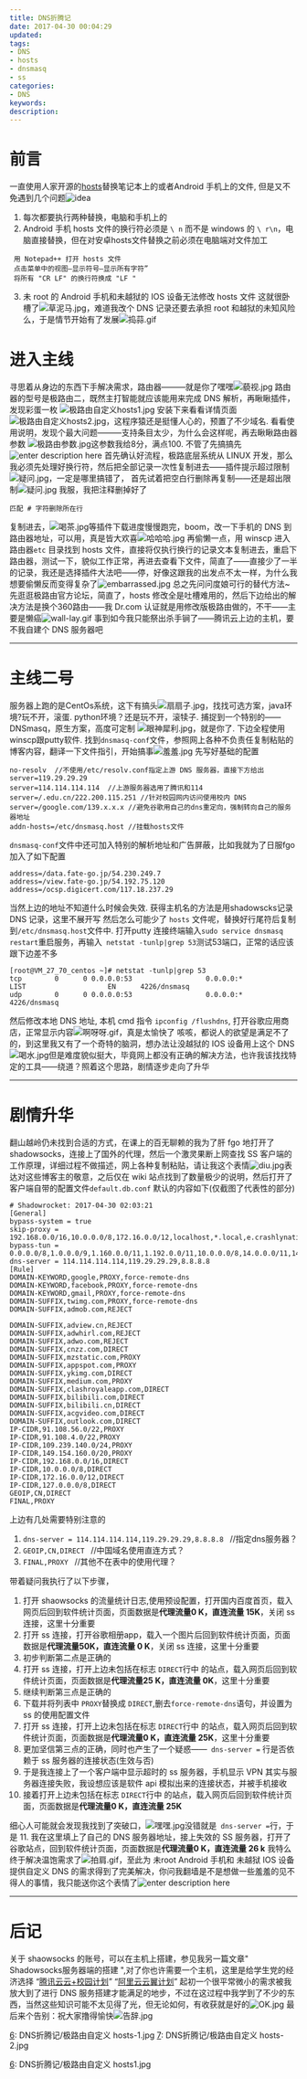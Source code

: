 ```yaml
---
title: DNS折腾记
date: 2017-04-30 00:04:29
updated:
tags:
- DNS
- hosts
- dnsmasq
- ss
categories:
- DNS
keywords:
description:
---
```


# 前言
一直使用人家开源的[hosts][1]替换笔记本上的或者Android 手机上的文件, 但是又不免遇到几个问题![idea][2]

 1. 每次都要执行两种替换，电脑和手机上的
 2. Android 手机 hosts 文件的换行符必须是 `\ n` 而不是 windows 的 `\ r\n`，电脑直接替换，但在对安卓hosts文件替换之前必须在电脑端对文件加工


 

``` stylus
 用 Notepad++ 打开 hosts 文件 
 点击菜单中的视图–显示符号–显示所有字符”
 将所有 "CR LF" 的换行符换成 "LF "
```
 3. 未 root 的 Android 手机和未越狱的 IOS 设备无法修改 hosts 文件
这就很卧槽了![草泥马.jpg][3]，难道我改个 DNS 记录还要去承担 root  和越狱的未知风险么，于是情节开始有了发展![捣蒜.gif][4]
# 进入主线
寻思着从身边的东西下手解决需求，路由器———就是你了嘿嘿![藐视.jpg][5]
路由器的型号是极路由二，既然主打智能就应该能用来完成 DNS 解析，再瞅瞅插件，发现彩蛋一枚
![极路由自定义hosts1.jpg][6]
安装下来看看详情页面
![极路由自定义hosts2.jpg][7]，这程序猿还是挺懂人心的，预置了不少域名. 看看使用说明，发现个最大问题———支持条目太少，为什么会这样呢，再去瞅瞅路由器参数
![极路由参数.jpg][8]这参数我给8分，满点100. 不管了先搞搞先![enter description here][9]
首先确认好流程，极路底层系统从 LINUX 开发，那么我必须先处理好换行符，然后把全部记录一次性复制进去——插件提示超过限制![疑问.jpg][10]，一定是哪里搞错了，
首先试着把空白行删除再复制——还是超出限制![疑问.jpg][11]
我服，我把注释删掉好了

``` stylus
匹配 # 字符删除所在行
```
复制进去，![喝茶.jpg][12]等插件下载进度慢慢跑完，boom，改一下手机的 DNS 到路由器地址，可以用，真是皆大欢喜![哈哈哈.jpg][13]
再偷懒一点，用 winscp 进入路由器`etc` 目录找到 hosts 文件，直接将仅执行换行的记录文本复制进去，重启下路由器，测试一下，貌似工作正常，再进去查看下文件，简直了——直接少了一半的记录，我还是选择插件大法吧——停，好像这跟我的出发点不太一样，为什么我想要偷懒反而变得复杂了![embarrassed.jpg][14]
总之先问问度娘可行的替代方法~
先逛逛极路由官方论坛，简直了，hosts 修改全是吐槽难用的，然后下边给出的解决方法是换个360路由——我 Dr.com 认证就是用修改版极路由做的，不干——主要是懒癌![wall-lay.gif][15]
事到如今我只能祭出杀手锏了——腾讯云上边的主机，要不我自建个 DNS 服务器吧


----------


# 主线二号 

服务器上跑的是CentOs系统，这下有搞头![扇扇子.jpg][16]，找找可选方案，java环境?玩不开，滚蛋. python环境？还是玩不开，滚犊子. 捕捉到一个特别的——DNSmasq，原生方案，高度可定制
![眼神犀利.jpg][17]，就是你了. 下边全程使用winscp跟putty软件. 
找到`dnsmasq-conf`文件，参照网上各种不负责任复制粘贴的博客内容，翻译一下文件指引，开始搞事![羞羞.jpg][18]
先写好基础的配置

``` stylus
no-resolv  //不使用/etc/resolv.conf指定上游 DNS 服务器，直接下方给出
server=119.29.29.29
server=114.114.114.114  //上游服务器选用了腾讯和114
server=/.edu.cn/222.200.115.251 //针对校园网内访问使用校内 DNS 
server=/google.com/139.x.x.x //避免谷歌用自己的dns重定向，强制转向自己的服务器地址
addn-hosts=/etc/dnsmasq.host //挂载hosts文件

```
`dnsmasq-conf`文件中还可加入特别的解析地址和广告屏蔽，比如我就为了日服fgo 加入了如下配置

``` lsl
address=/data.fate-go.jp/54.230.249.7
address=/view.fate-go.jp/54.192.75.120
address=/ocsp.digicert.com/117.18.237.29
```
当然上边的地址不知道什么时候会失效. 获得主机名的方法是用shadowscks记录 DNS 记录，这里不展开写
然后怎么可能少了 `hosts` 文件呢，替换好行尾符后复制到`/etc/dnsmasq.host`文件中.
打开putty 连接终端输入` sudo service dnsmasq restart `重启服务，再输入` 
netstat -tunlp|grep 53 `测试53端口，正常的话应该跟下边差不多

``` x86asm
[root@VM_27_70_centos ~]# netstat -tunlp|grep 53
tcp        0      0 0.0.0.0:53                  0.0.0.0:*                   LIST                    EN      4226/dnsmasq
udp        0      0 0.0.0.0:53                  0.0.0.0:*                                                   4226/dnsmasq
```
然后修改本地 DNS 地址,
本机 cmd 指令 ` ipconfig /flushdns `, 打开谷歌应用商店，正常显示内容![啊呀呀.gif][19]，真是太愉快了
咳咳，都说人的欲望是满足不了的，到这里我又有了一个奇特的脑洞，想办法让没越狱的 IOS 设备用上这个 DNS ![喝水.jpg][20]但是难度貌似挺大，毕竟网上都没有正确的解决方法，也许我该找找特定的工具——绕道？照着这个思路，剧情逐步走向了升华


----------


# 剧情升华
翻山越岭仍未找到合适的方式，在课上的百无聊赖的我为了肝 fgo 地打开了 shadowsocks，连接上了国外的代理，然后一个激灵果断上网查找 SS 客户端的工作原理，详细过程不做描述，网上各种复制粘贴，请让我这个表情![diu.jpg][21]表达对这些博客主的敬意，之后仅在 wiki 站点找到了数量极少的说明，然后打开了客户端自带的配置文件`default.db.conf`
默认的内容如下(仅截图了代表性的部分)

``` stylus
# Shadowrocket: 2017-04-30 02:03:21
[General]
bypass-system = true
skip-proxy = 192.168.0.0/16,10.0.0.0/8,172.16.0.0/12,localhost,*.local,e.crashlynatics.com
bypass-tun = 0.0.0.0/8,1.0.0.0/9,1.160.0.0/11,1.192.0.0/11,10.0.0.0/8,14.0.0.0/11,14.96.0.0/11,14.128.0.0/11,14.192.0.0/11,27.0.0.0/10,27.96.0.0/11,27.128.0.0/9,36.0.0.0/10,36.96.0.0/11,36.128.0.0/9,39.0.0.0/11,39.64.0.0/10,39.128.0.0/10,42.0.0.0/8,43.224.0.0/11,45.64.0.0/10,47.64.0.0/10,49.0.0.0/9,49.128.0.0/11,49.192.0.0/10,54.192.0.0/11,54.191.0.0/16,58.0.0.0/9,58.128.0.0/11,58.192.0.0/10,59.32.0.0/11,59.64.0.0/10,59.128.0.0/9,60.0.0.0/10,60.160.0.0/11,60.192.0.0/10,61.0.0.0/10,61.64.0.0/11,61.128.0.0/10,61.224.0.0/11,100.64.0.0/10,101.0.0.0/9,101.128.0.0/11,101.192.0.0/10,103.0.0.0/10,103.192.0.0/10,106.0.0.0/9,106.224.0.0/11,110.0.0.0/7,112.0.0.0/9,112.128.0.0/11,112.192.0.0/10,113.0.0.0/9,113.128.0.0/11,113.192.0.0/10,114.0.0.0/9,114.128.0.0/11,114.192.0.0/10,115.0.0.0/8,116.0.0.0/8,117.0.0.0/9,117.128.0.0/10,118.0.0.0/11,118.64.0.0/10,118.128.0.0/9,119.0.0.0/9,119.128.0.0/10,119.224.0.0/11,120.0.0.0/10,120.64.0.0/11,120.128.0.0/11,120.192.0.0/10,120.198.201.0/24,121.0.0.0/9,121.192.0.0/10,122.0.0.0/7,124.0.0.0/8,125.0.0.0/9,125.160.0.0/11,125.192.0.0/10,127.0.0.0/8,139.0.0.0/11,139.128.0.0/9,140.64.0.0/11,140.128.0.0/11,140.192.0.0/10,144.0.0.0/10,144.96.0.0/11,144.224.0.0/11,150.0.0.0/11,150.96.0.0/11,150.128.0.0/11,150.192.0.0/10,152.96.0.0/11,153.0.0.0/10,153.96.0.0/11,157.0.0.0/10,157.96.0.0/11,157.128.0.0/11,157.224.0.0/11,159.224.0.0/11,161.192.0.0/11,162.96.0.0/11,163.0.0.0/10,163.96.0.0/11,163.128.0.0/10,163.192.0.0/11,166.96.0.0/11,167.128.0.0/10,167.192.0.0/11,168.160.0.0/11,169.254.0.0/16,171.0.0.0/9,171.192.0.0/11,172.16.0.0/12,175.0.0.0/9,175.128.0.0/10,180.64.0.0/10,180.128.0.0/9,182.0.0.0/8,183.0.0.0/10,183.64.0.0/11,183.128.0.0/9,192.0.0.0/24,192.0.2.0/24,192.88.99.0/24,192.96.0.0/11,192.160.0.0/11,198.18.0.0/15,198.51.100.0/24,202.0.0.0/9,202.128.0.0/10,202.192.0.0/11,203.0.0.0/9,203.128.0.0/10,203.192.0.0/11,210.0.0.0/10,210.64.0.0/11,210.160.0.0/11,210.192.0.0/11,211.64.0.0/10,211.128.0.0/10,218.0.0.0/9,218.160.0.0/11,218.192.0.0/10,219.64.0.0/11,219.128.0.0/11,219.192.0.0/10,220.96.0.0/11,220.128.0.0/9,221.0.0.0/11,221.96.0.0/11,221.128.0.0/9,222.0.0.0/8,223.0.0.0/11,223.64.0.0/10,223.128.0.0/9
dns-server = 114.114.114.114,119.29.29.29,8.8.8.8 
[Rule]
DOMAIN-KEYWORD,google,PROXY,force-remote-dns
DOMAIN-KEYWORD,facebook,PROXY,force-remote-dns
DOMAIN-KEYWORD,gmail,PROXY,force-remote-dns
DOMAIN-SUFFIX,twimg.com,PROXY,force-remote-dns
DOMAIN-SUFFIX,admob.com,REJECT

DOMAIN-SUFFIX,adview.cn,REJECT
DOMAIN-SUFFIX,adwhirl.com,REJECT
DOMAIN-SUFFIX,adwo.com,REJECT
DOMAIN-SUFFIX,cnzz.com,DIRECT
DOMAIN-SUFFIX,mzstatic.com,PROXY
DOMAIN-SUFFIX,appspot.com,PROXY
DOMAIN-SUFFIX,ykimg.com,DIRECT
DOMAIN-SUFFIX,medium.com,PROXY
DOMAIN-SUFFIX,clashroyaleapp.com,DIRECT
DOMAIN-SUFFIX,bilibili.com,DIRECT
DOMAIN-SUFFIX,bilibili.cn,DIRECT
DOMAIN-SUFFIX,acgvideo.com,DIRECT
DOMAIN-SUFFIX,outlook.com,DIRECT
IP-CIDR,91.108.56.0/22,PROXY
IP-CIDR,91.108.4.0/22,PROXY
IP-CIDR,109.239.140.0/24,PROXY
IP-CIDR,149.154.160.0/20,PROXY
IP-CIDR,192.168.0.0/16,DIRECT
IP-CIDR,10.0.0.0/8,DIRECT
IP-CIDR,172.16.0.0/12,DIRECT
IP-CIDR,127.0.0.0/8,DIRECT
GEOIP,CN,DIRECT
FINAL,PROXY

```
上边有几处需要特别注意的

 1. ` dns-server = 114.114.114.114,119.29.29.29,8.8.8.8  ` //指定dns服务器？
 2. `GEOIP,CN,DIRECT ` //中国域名使用直连方式？
 3. `FINAL,PROXY `  //其他不在表中的使用代理？

带着疑问我执行了以下步骤，

 1. 打开 shaowsocks 的流量统计日志,使用预设配置，打开国内百度首页，载入网页后回到软件统计页面，页面数据是**代理流量0 K，直连流量 15K**，关闭 ss 连接，这里十分重要
 2. 打开 ss 连接，打开谷歌相册app，载入一个图片后回到软件统计页面，页面数据是**代理流量50K，直连流量 0 K**，关闭 ss 连接，这里十分重要
 3. 初步判断第二点是正确的
 4. 打开 ss 连接，打开上边未包括在标志 `DIRECT`行中 的站点，载入网页后回到软件统计页面，页面数据是**代理流量25 K，直连流量 0K**，这里十分重要
 5. 继续判断第三点是正确的
 6. 下载并将列表中 `PROXY`替换成 `DIRECT`,删去`force-remote-dns`语句，并设置为ss 的使用配置文件
 7. 打开 ss 连接，打开上边未包括在标志 `DIRECT`行中 的站点，载入网页后回到软件统计页面，页面数据是**代理流量0 K，直连流量  25K**，这里十分重要
 8. 更加坚信第三点的正确，同时也产生了一个疑惑——` dns-server =` 行是否依赖于 ss 服务器的连接状态(生效与否)
 9. 于是我连接上了一个客户端中显示超时的 ss 服务器，手机显示 VPN 其实与服务器连接失败，我设想应该是软件 api 模拟出来的连接状态，并被手机接收
 10. 接着打开上边未包括在标志 `DIRECT`行中 的站点，载入网页后回到软件统计页面，页面数据是**代理流量0 K，直连流量  25K**

细心人可能就会发现我找到了突破口，![嘿嘿.jpg][22]没错就是` dns-server =`行，于是
 11. 我在这里填上了自己的 DNS 服务器地址，接上失效的 SS 服务器，打开了谷歌站点，回到软件统计页面，页面数据是**代理流量0 K，直连流量  26 k**
我特么终于解决温饱需求了![拍肩.gif][23]，至此为 未root Android 手机和 未越狱 IOS 设备 提供自定义 DNS 的需求得到了完美解决，你问我翻墙是不是想做一些羞羞的见不得人的事情，我只能送你这个表情了![enter description here][24]


----------


# 后记
关于 shaowsocks 的账号，可以在主机上搭建，参见我另一篇文章" Shadowsocks服务器端的搭建 ",对了你也许需要一个主机，这里是给学生党的经济选择 “[腾讯云云+校园计划][25]” “[阿里云云翼计划][26]”
起初一个很平常微小的需求被我放大到了进行 DNS 服务搭建才能满足的地步，不过在这过程中我学到了不少的东西，当然这些知识可能不太见得了光，但无论如何，有收获就是好的![OK.jpg][27]
最后来个告别：祝大家撸得愉快![告辞.jpg][28]


  [6]: DNS折腾记/极路由自定义 hosts-1.jpg
  [7]: DNS折腾记/极路由自定义 hosts-2.jpg


  [6]: DNS折腾记/极路由自定义 hosts1.jpg


  [1]: https://github.com/DonQvixote/GoogleHosts.git
  [2]: DNS折腾记/idea.gif
  [3]: DNS折腾记/草泥马.jpg
  [4]: DNS折腾记/捣蒜.gif
  [5]: DNS折腾记/藐视.jpg
  [6]: DNS折腾记/极路由自定义hosts1.jpg
  [7]: DNS折腾记/极路由自定义hosts2.jpg
  [8]: DNS折腾记/极路由参数.jpg
  [9]: DNS折腾记/bamp.gif
  [10]: DNS折腾记/疑问.jpg
  [11]: DNS折腾记/疑问.jpg
  [12]: DNS折腾记/喝茶.jpg
  [13]: DNS折腾记/哈哈哈.jpg
  [14]: DNS折腾记/embarrassed.jpg
  [15]: DNS折腾记/wall-lay.gif
  [16]: DNS折腾记/扇扇子.jpg
  [17]: DNS折腾记/眼神犀利.jpg
  [18]: DNS折腾记/羞羞.jpg
  [19]: DNS折腾记/啊呀呀.gif
  [20]: DNS折腾记/喝水.jpg
  [21]: DNS折腾记/diu.jpg
  [22]: DNS折腾记/嘿嘿.jpg
  [23]: DNS折腾记/拍肩.gif
  [24]: DNS折腾记/yellow.gif
  [25]: https://www.qcloud.com/act/campus
  [26]: https://promotion.aliyun.com/ntms/campus2017.html
  [27]: DNS折腾记/OK.jpg
  [28]: DNS折腾记/告辞.jpg